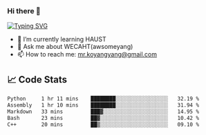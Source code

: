 ### Hi there 👋

[![Typing SVG](https://readme-typing-svg.herokuapp.com?color=%23F78A63&lines=Here+are+some+ideas+to+get+you+started%3A)](https://git.io/typing-svg)

- 🌱 I’m currently learning HAUST
- 💬 Ask me about WECAHT(awsomeyang)
- 📫 How to reach me: mr.koyangyang@gmail.com

## &#x1f4c8; Code Stats
<!--START_SECTION:waka-->

```txt
Python     1 hr 11 mins    ████████░░░░░░░░░░░░░░░░░   32.19 %
Assembly   1 hr 10 mins    ████████░░░░░░░░░░░░░░░░░   31.94 %
Markdown   33 mins         ███▓░░░░░░░░░░░░░░░░░░░░░   14.95 %
Bash       23 mins         ██▓░░░░░░░░░░░░░░░░░░░░░░   10.42 %
C++        20 mins         ██▒░░░░░░░░░░░░░░░░░░░░░░   09.10 %
```

<!--END_SECTION:waka-->